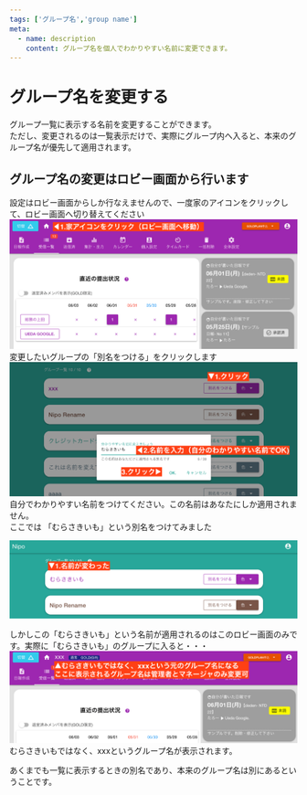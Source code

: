 ```yaml
---
tags: ['グループ名','group name']
meta:
  - name: description
    content: グループ名を個人でわかりやすい名前に変更できます。
---
```

# グループ名を変更する
グループ一覧に表示する名前を変更することができます。  
ただし、変更されるのは一覧表示だけで、実際にグループ内へ入ると、本来のグループ名が優先して適用されます。
## グループ名の変更はロビー画面から行います
設定はロビー画面からしか行なえませんので、一度家のアイコンをクリックして、ロビー画面へ切り替えてください
![画面左上のホームアイコンをクリックします](./setting/s9.png)
変更したいグループの「別名をつける」をクリックします
![グループ一覧が表示されます。操作したいグループを選び、「別名をつける」をクリックします](./setting/s10.png)
自分でわかりやすい名前をつけてください。この名前はあなたにしか適用されません。  
ここでは 「むらさきいも」という別名をつけてみました

![グループの名前が変わりました](./setting/s11.png)

しかしこの「むらさきいも」という名前が適用されるのはこのロビー画面のみです。実際に「むらさきいも」のグループに入ると・・・
![グループの名前は２種類あります](./setting/s12.png)
むらさきいもではなく、xxxというグループ名が表示されます。
<Alice label="xxxはサンエックスと読むよ" />

あくまでも一覧に表示するときの別名であり、本来のグループ名は別にあるということです。  

